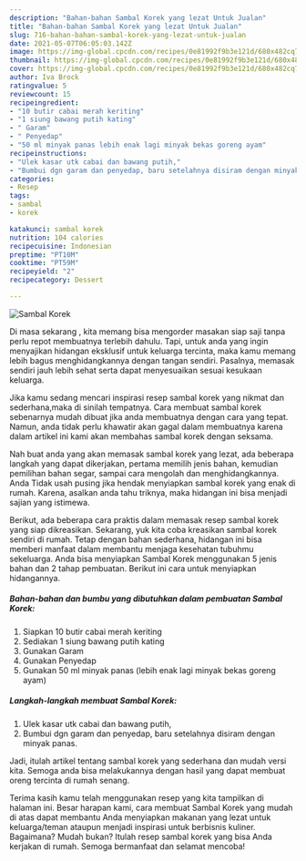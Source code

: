 ```yaml
---
description: "Bahan-bahan Sambal Korek yang lezat Untuk Jualan"
title: "Bahan-bahan Sambal Korek yang lezat Untuk Jualan"
slug: 716-bahan-bahan-sambal-korek-yang-lezat-untuk-jualan
date: 2021-05-07T06:05:03.142Z
image: https://img-global.cpcdn.com/recipes/0e81992f9b3e121d/680x482cq70/sambal-korek-foto-resep-utama.jpg
thumbnail: https://img-global.cpcdn.com/recipes/0e81992f9b3e121d/680x482cq70/sambal-korek-foto-resep-utama.jpg
cover: https://img-global.cpcdn.com/recipes/0e81992f9b3e121d/680x482cq70/sambal-korek-foto-resep-utama.jpg
author: Iva Brock
ratingvalue: 5
reviewcount: 15
recipeingredient:
- "10 butir cabai merah keriting"
- "1 siung bawang putih kating"
- " Garam"
- " Penyedap"
- "50 ml minyak panas lebih enak lagi minyak bekas goreng ayam"
recipeinstructions:
- "Ulek kasar utk cabai dan bawang putih,"
- "Bumbui dgn garam dan penyedap, baru setelahnya disiram dengan minyak panas."
categories:
- Resep
tags:
- sambal
- korek

katakunci: sambal korek 
nutrition: 104 calories
recipecuisine: Indonesian
preptime: "PT10M"
cooktime: "PT59M"
recipeyield: "2"
recipecategory: Dessert

---
```



![Sambal Korek](https://img-global.cpcdn.com/recipes/0e81992f9b3e121d/680x482cq70/sambal-korek-foto-resep-utama.jpg)

Di masa  sekarang , kita memang bisa mengorder masakan siap saji tanpa perlu repot membuatnya terlebih dahulu. Tapi, untuk anda yang ingin menyajikan hidangan eksklusif untuk keluarga tercinta, maka kamu memang lebih bagus menghidangkannya dengan tangan sendiri. Pasalnya, memasak sendiri jauh lebih sehat serta dapat menyesuaikan sesuai kesukaan keluarga.

Jika kamu sedang mencari inspirasi resep sambal korek yang nikmat dan sederhana,maka di sinilah tempatnya. Cara membuat sambal korek  sebenarnya mudah dibuat jika anda membuatnya dengan cara yang tepat. Namun, anda tidak perlu khawatir akan gagal dalam membuatnya 
karena dalam artikel ini kami akan membahas sambal korek dengan seksama.  



Nah buat anda yang akan memasak sambal korek yang lezat, ada beberapa langkah yang dapat dikerjakan, pertama memilih jenis bahan, kemudian pemilihan bahan segar, sampai cara mengolah dan menghidangkannya. Anda Tidak usah pusing jika hendak menyiapkan sambal korek yang enak di rumah. Karena, asalkan anda  tahu triknya, maka hidangan ini bisa menjadi sajian yang istimewa.

Berikut, ada beberapa cara praktis  dalam memasak resep sambal korek yang siap dikreasikan. Sekarang, yuk kita coba kreasikan sambal korek sendiri di rumah. Tetap dengan bahan sederhana, hidangan ini bisa memberi manfaat dalam membantu menjaga kesehatan tubuhmu sekeluarga. Anda bisa menyiapkan Sambal Korek menggunakan 5 jenis bahan dan 2 tahap pembuatan. Berikut ini cara untuk menyiapkan hidangannya.

<!--inarticleads1-->

##### Bahan-bahan dan bumbu yang dibutuhkan dalam pembuatan Sambal Korek:

1. Siapkan 10 butir cabai merah keriting
1. Sediakan 1 siung bawang putih kating
1. Gunakan  Garam
1. Gunakan  Penyedap
1. Gunakan 50 ml minyak panas (lebih enak lagi minyak bekas goreng ayam)




<!--inarticleads2-->

##### Langkah-langkah membuat Sambal Korek:

1. Ulek kasar utk cabai dan bawang putih,
1. Bumbui dgn garam dan penyedap, baru setelahnya disiram dengan minyak panas.




Jadi, itulah artikel tentang  sambal korek  yang sederhana dan mudah versi kita. Semoga anda bisa melakukannya dengan hasil yang dapat membuat oreng tercinta di rumah senang. 

Terima kasih kamu telah menggunakan resep yang kita tampilkan di halaman ini. Besar harapan kami, cara membuat  Sambal Korek yang mudah di atas dapat membantu Anda menyiapkan makanan yang lezat untuk keluarga/teman ataupun menjadi inspirasi untuk berbisnis kuliner. Bagaimana? Mudah bukan? Itulah resep sambal korek yang bisa Anda kerjakan di rumah. Semoga bermanfaat dan selamat mencoba!

